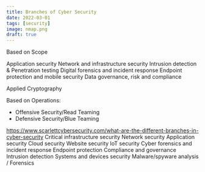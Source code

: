 ```yaml
---
title: Branches of Cyber Security
date: 2022-03-01
tags: [security]
image: nmap.png
draft: true
---
```


Based on Scope

Application security
Network and infrastructure security
Intrusion detection & Penetration testing
Digital forensics and incident response
Endpoint protection and mobile security
Data governance, risk and compliance

Applied Cryptography

Based on Operations:
* Offensive Security/Read Teaming
* Defensive Security/Blue Teaming


https://www.scarlettcybersecurity.com/what-are-the-different-branches-in-cyber-security
Critical infrastructure security
Network security
Application security
Cloud security
Website security
IoT security
Cyber forensics and incident response
Endpoint protection
Compliance and governance
Intrusion detection
Systems and devices security
Malware/spyware analysis / Forensics
